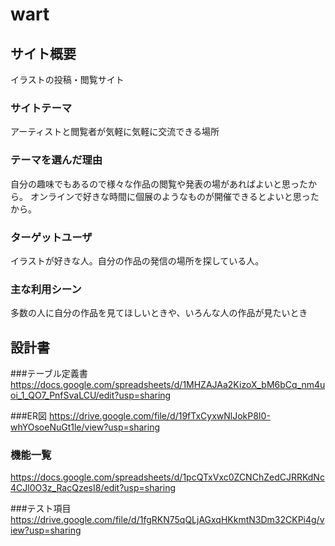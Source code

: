 # wart

## サイト概要
イラストの投稿・閲覧サイト

### サイトテーマ
アーティストと閲覧者が気軽に気軽に交流できる場所

### テーマを選んだ理由
自分の趣味でもあるので様々な作品の閲覧や発表の場があればよいと思ったから。
オンラインで好きな時間に個展のようなものが開催できるとよいと思ったから。

### ターゲットユーザ
イラストが好きな人。自分の作品の発信の場所を探している人。

### 主な利用シーン
多数の人に自分の作品を見てほしいときや、いろんな人の作品が見たいとき

## 設計書
###テーブル定義書
https://docs.google.com/spreadsheets/d/1MHZAJAa2KizoX_bM6bCq_nm4uoi_1_QO7_PnfSvaLCU/edit?usp=sharing

###ER図
https://drive.google.com/file/d/19fTxCyxwNlJokP8I0-whYOsoeNuGt1le/view?usp=sharing

### 機能一覧
https://docs.google.com/spreadsheets/d/1pcQTxVxc0ZCNChZedCJRRKdNc4CJl0O3z_RacQzesI8/edit?usp=sharing

###テスト項目
https://drive.google.com/file/d/1fgRKN75qQLjAGxqHKkmtN3Dm32CKPi4g/view?usp=sharing